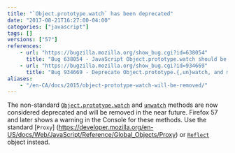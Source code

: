 ```yaml
---
title: "`Object.prototype.watch` has been deprecated"
date: "2017-08-21T16:27:00-04:00"
categories: ["javascript"]
tags: []
versions: ["57"]
references:
    - url: "https://bugzilla.mozilla.org/show_bug.cgi?id=638054"
      title: "Bug 638054 - JavaScript Object.prototype.watch should be removed, once an adequate debugger-only replacement exists"
    - url: "https://bugzilla.mozilla.org/show_bug.cgi?id=934669"
      title: "Bug 934669 - Deprecate Object.prototype.{,un}watch, and make them warn when used"
aliases:
    - "/en-CA/docs/2015/object-prototype-watch-will-be-removed/"
---
```

The non-standard [`Object.prototype.watch`](https://developer.mozilla.org/en-US/docs/Web/JavaScript/Reference/Global_Objects/Object/watch) and [`unwatch`](https://developer.mozilla.org/en-US/docs/Web/JavaScript/Reference/Global_Objects/Object/unwatch) methods are now considered deprecated and will be removed in the near future. Firefox 57 and later shows a warning in the Console for these methods. Use the standard [`Proxy`] (https://developer.mozilla.org/en-US/docs/Web/JavaScript/Reference/Global_Objects/Proxy) or [`Reflect`](https://developer.mozilla.org/en-US/docs/Web/JavaScript/Reference/Global_Objects/Reflect) object instead.
